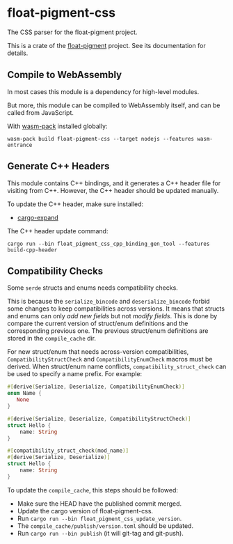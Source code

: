 # float-pigment-css

The CSS parser for the float-pigment project.

This is a crate of the [float-pigment](https://github.com/wechat-miniprogram/float-pigment) project. See its documentation for details.


## Compile to WebAssembly

In most cases this module is a dependency for high-level modules.

But more, this module can be compiled to WebAssembly itself, and can be called from JavaScript.

With [wasm-pack](https://github.com/rustwasm/wasm-pack) installed globally:

```shell
wasm-pack build float-pigment-css --target nodejs --features wasm-entrance
```


## Generate C++ Headers

This module contains C++ bindings, and it generates a C++ header file for visiting from C++. However, the C++ header should be updated manually.

To update the C++ header, make sure installed:

* [cargo-expand](https://github.com/dtolnay/cargo-expand)

The C++ header update command:

```shell
cargo run --bin float_pigment_css_cpp_binding_gen_tool --features build-cpp-header
```


## Compatibility Checks

Some `serde` structs and enums needs compatibility checks.

This is because the `serialize_bincode` and `deserialize_bincode` forbid some changes to keep compatibilities across versions.
It means that structs and enums can only *add new fields* but not *modify fields*.
This is done by compare the current version of struct/enum definitions and the corresponding previous one.
The previous struct/enum definitions are stored in the `compile_cache` dir.

For new struct/enum that needs across-version compatibilities, `CompatibilityStructCheck` and `CompatibilityEnumCheck` macros must be derived.
When struct/enum name conflicts, `compatibility_struct_check` can be used to specify a name prefix. For example:

```rust
#[derive(Serialize, Deserialize, CompatibilityEnumCheck)]
enum Name {
   None
}               

#[derive(Serialize, Deserialize, CompatibilityStructCheck)]
struct Hello {
    name: String
}

#[compatibility_struct_check(mod_name)]
#[derive(Serialize, Deserialize)]
struct Hello {
    name: String
}
```

To update the `compile_cache`, this steps should be followed:

* Make sure the HEAD have the published commit merged.
* Update the cargo version of float-pigment-css.
* Run `cargo run --bin float_pigment_css_update_version`.
* The `compile_cache/publish/version.toml` should be updated.
* Run `cargo run --bin publish` (it will git-tag and git-push).
